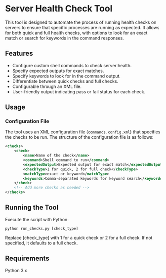 # Server Health Check Tool

This tool is designed to automate the process of running health checks on servers to ensure that specific processes are running as expected. It allows for both quick and full health checks, with options to look for an exact match or search for keywords in the command responses.

## Features

- Configure custom shell commands to check server health.
- Specify expected outputs for exact matches.
- Specify keywords to look for in the command output.
- Differentiate between quick checks and full checks.
- Configurable through an XML file.
- User-friendly output indicating pass or fail status for each check.

## Usage

### Configuration File

The tool uses an XML configuration file (`commands.config.xml`) that specifies the checks to be run. The structure of the configuration file is as follows:

```xml
<checks>
    <check>
        <name>Name of the check</name>
        <command>Shell command to run</command>
        <expectedOutput>Expected output for exact match</expectedOutput>
        <checkType>1 for quick, 2 for full check</checkType>
        <matchType>exact or keyword</matchType>
        <keywords>Comma-separated keywords for keyword search</keywords>
    </check>
    <!-- Add more checks as needed -->
</checks>
```

## Running the Tool

Execute the script with Python:

```shell
python run_checks.py [check_type]
```
Replace [check_type] with 1 for a quick check or 2 for a full check. If not specified, it defaults to a full check.

## Requirements
Python 3.x
